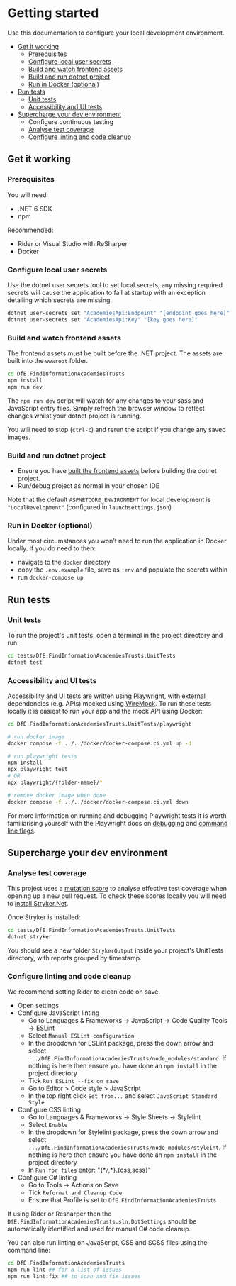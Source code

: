 # Getting started

Use this documentation to configure your local development environment.

- [Get it working](#get-it-working)
  - [Prerequisites](#prerequisites)
  - [Configure local user secrets](#configure-local-user-secrets)
  - [Build and watch frontend assets](#build-and-watch-frontend-assets)
  - [Build and run dotnet project](#build-and-run-dotnet-project)
  - [Run in Docker (optional)](#run-in-docker-optional)
- [Run tests](#run-tests)
  - [Unit tests](#unit-tests)
  - [Accessibility and UI tests](#accessibility-and-ui-tests)
- [Supercharge your dev environment](#supercharge-your-dev-environment)
  - Configure continuous testing
  - [Analyse test coverage](#analyse-test-coverage)
  - [Configure linting and code cleanup](#configure-linting-and-code-cleanup)

## Get it working

### Prerequisites

You will need:

- .NET 6 SDK
- npm

Recommended:

- Rider or Visual Studio with ReSharper
- Docker

### Configure local user secrets

Use the dotnet user secrets tool to set local secrets, any missing required secrets will cause the application to fail at startup with an exception detailing which secrets are missing.

```bash
dotnet user-secrets set "AcademiesApi:Endpoint" "[endpoint goes here]"
dotnet user-secrets set "AcademiesApi:Key" "[key goes here]"
```

### Build and watch frontend assets

The frontend assets must be built before the .NET project. The assets are built into the `wwwroot` folder.

```bash
cd DfE.FindInformationAcademiesTrusts
npm install
npm run dev
```
The `npm run dev` script will watch for any changes to your sass and JavaScript entry files. Simply refresh the browser window to reflect changes whilst your dotnet project is running.

You will need to stop (`ctrl-c`) and rerun the script if you change any saved images.

### Build and run dotnet project

- Ensure you have [built the frontend assets](#build-and-watch-frontend-assets) before building the dotnet project.
- Run/debug project as normal in your chosen IDE

Note that the default `ASPNETCORE_ENVIRONMENT` for local development is `"LocalDevelopment"` (configured in `launchsettings.json`)

### Run in Docker (optional)

Under most circumstances you won't need to run the application in Docker locally. If you do need to then:

- navigate to the `docker` directory
- copy the `.env.example` file, save as `.env` and populate the secrets within
- run `docker-compose up`

## Run tests

### Unit tests

To run the project's unit tests, open a terminal in the project directory and run:

```bash
cd tests/DfE.FindInformationAcademiesTrusts.UnitTests
dotnet test
```

### Accessibility and UI tests

Accessibility and UI tests are written using [Playwright](https://playwright.dev/), with external dependencies (e.g. APIs) mocked using [WireMock](https://github.com/HBOCodeLabs/wiremock-captain). 
To run these tests locally it is easiest to run your app and the mock API using Docker:

```bash
cd DfE.FindInformationAcademiesTrusts.UnitTests/playwright

# run docker image
docker compose -f ../../docker/docker-compose.ci.yml up -d

# run playwright tests
npm install
npx playwright test 
# OR
npx playwright/{folder-name}/* 

# remove docker image when done
docker compose -f ../../docker/docker-compose.ci.yml down

```
For more information on running and debugging Playwright tests it is worth familiarising yourself with the Playwright docs on [debugging](https://playwright.dev/docs/debug) and [command line flags](https://playwright.dev/docs/test-cli).

## Supercharge your dev environment

### Analyse test coverage

This project uses a [mutation score](https://stryker-mutator.io/docs/) to analyse effective test coverage when opening up a new pull request.
To check these scores locally you will need to [install Stryker.Net](https://stryker-mutator.io/docs/stryker-net/getting-started/).

Once Stryker is installed:

```bash
cd tests/DfE.FindInformationAcademiesTrusts.UnitTests
dotnet stryker
```

You should see a new folder `StrykerOutput` inside your project's UnitTests directory, with reports grouped by timestamp.

### Configure linting and code cleanup

We recommend setting Rider to clean code on save.

- Open settings
- Configure JavaScript linting
  - Go to Languages & Frameworks -> JavaScript -> Code Quality Tools -> ESLint
  - Select `Manual ESLint configuration`
  - In the dropdown for ESLint package, press the down arrow and select `.../DfE.FindInformationAcademiesTrusts/node_modules/standard`. If nothing is here then ensure you have done an `npm install` in the project directory
  - Tick `Run ESLint --fix on save`
  - Go to Editor > Code style > JavaScript
  - In the top right click `Set from...` and select `JavaScript Standard Style`
- Configure CSS linting
  - Go to Languages & Frameworks -> Style Sheets -> Stylelint
  - Select `Enable`
  - In the dropdown for Stylelint package, press the down arrow and select `.../DfE.FindInformationAcademiesTrusts/node_modules/styleint`. If nothing is here then ensure you have done an `npm install` in the project directory
  - In `Run for files` enter: "{\*_/_,\*}.{css,scss}"
- Configure C# linting
  - Go to Tools -> Actions on Save
  - Tick `Reformat and Cleanup Code`
  - Ensure that Profile is set to `DfE.FindInformationAcademiesTrusts`

If using Rider or Resharper then the `DfE.FindInformationAcademiesTrusts.sln.DotSettings` should be automatically identified and used for manual C# code cleanup.

You can also run linting on JavaScript, CSS and SCSS files using the command line:

```bash
cd DfE.FindInformationAcademiesTrusts
npm run lint ## for a list of issues
npm run lint:fix ## to scan and fix issues
```
